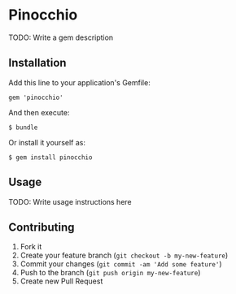 # Pinocchio

TODO: Write a gem description

## Installation

Add this line to your application's Gemfile:

    gem 'pinocchio'

And then execute:

    $ bundle

Or install it yourself as:

    $ gem install pinocchio

## Usage

TODO: Write usage instructions here

## Contributing

1. Fork it
2. Create your feature branch (`git checkout -b my-new-feature`)
3. Commit your changes (`git commit -am 'Add some feature'`)
4. Push to the branch (`git push origin my-new-feature`)
5. Create new Pull Request
